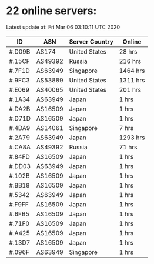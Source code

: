 # 22 online servers:

Latest update at: Fri Mar 06 03:10:11 UTC 2020

| ID | ASN | Server Country | Online |
| -- | --- | -------------- | ------ |
| #.D09B | AS174 | United States | 28 hrs |
| #.15CF | AS49392 | Russia | 216 hrs |
| #.7F1D | AS63949 | Singapore | 1464 hrs |
| #.9FC3 | AS53889 | United States | 1311 hrs |
| #.E069 | AS40065 | United States | 201 hrs |
| #.1A34 | AS63949 | Japan | 1 hrs |
| #.DA2B | AS16509 | Japan | 1 hrs |
| #.D71D | AS16509 | Japan | 1 hrs |
| #.4DA9 | AS14061 | Singapore | 7 hrs |
| #.2A79 | AS63949 | Japan | 1293 hrs |
| #.CA8A | AS49392 | Russia | 71 hrs |
| #.84FD | AS16509 | Japan | 1 hrs |
| #.DD03 | AS63949 | Japan | 1 hrs |
| #.102B | AS16509 | Japan | 1 hrs |
| #.BB18 | AS16509 | Japan | 1 hrs |
| #.5342 | AS63949 | Japan | 1 hrs |
| #.F9FF | AS16509 | Japan | 1 hrs |
| #.6FB5 | AS16509 | Japan | 1 hrs |
| #.71F0 | AS16509 | Japan | 1 hrs |
| #.A425 | AS16509 | Japan | 1 hrs |
| #.13D7 | AS16509 | Japan | 1 hrs |
| #.096F | AS63949 | Singapore | 1 hrs |

